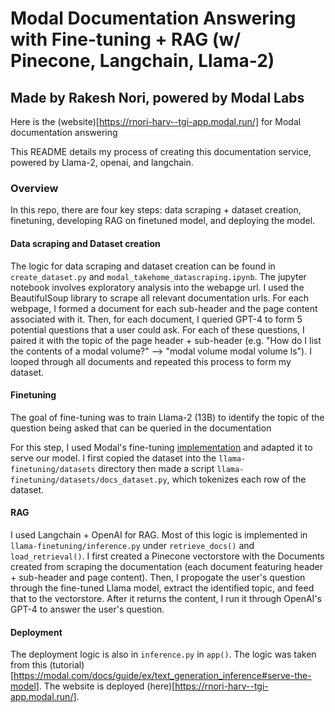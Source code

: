 # Modal Documentation Answering with Fine-tuning + RAG (w/ Pinecone, Langchain, Llama-2)
## Made by Rakesh Nori, powered by Modal Labs

Here is the (website)[https://rnori-harv--tgi-app.modal.run/] for Modal documentation answering

This README details my process of creating this documentation service, powered by Llama-2, openai, and langchain.

### Overview
In this repo, there are four key steps: data scraping + dataset creation, finetuning, developing RAG on finetuned model, and deploying the model. 


#### Data scraping and Dataset creation

The logic for data scraping and dataset creation can be found in `create_dataset.py` and `modal_takehome_datascraping.ipynb`. The jupyter notebook involves exploratory analysis into the webapge url. I used the BeautifulSoup library to scrape all relevant documentation urls. For each webpage, I formed a document for each sub-header and the page content associated with it. Then, for each document, I queried GPT-4 to form 5 potential questions that a user could ask. For each of these questions, I paired it with the topic of the page header + sub-header (e.g. "How do I list the contents of a modal volume?" --> "modal volume modal volume ls"). I looped through all documents and repeated this process to form my dataset.


#### Finetuning

The goal of fine-tuning was to train Llama-2 (13B) to identify the topic of the question being asked that can be queried in the documentation

For this step, I used Modal's fine-tuning [implementation](https://github.com/modal-labs/llama-finetuning) and adapted it to serve our model. I first copied the dataset into the `llama-finetuning/datasets` directory then made a script `llama-finetuning/datasets/docs_dataset.py`, which tokenizes each row of the dataset. 

#### RAG
I used Langchain + OpenAI for RAG. Most of this logic is implemented in `llama-finetuning/inference.py` under `retrieve_docs()` and `load_retrieval()`. I first created a Pinecone vectorstore with the Documents created from scraping the documentation (each document featuring header + sub-header and page content). Then, I propogate the user's question through the fine-tuned Llama model, extract the identified topic, and feed that to the vectorstore. After it returns the content, I run it through OpenAI's GPT-4 to answer the user's question.

#### Deployment
The deployment logic is also in `inference.py` in `app()`. The logic was taken from this (tutorial)[https://modal.com/docs/guide/ex/text_generation_inference#serve-the-model]. The website is deployed (here)[https://rnori-harv--tgi-app.modal.run/].
